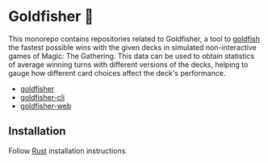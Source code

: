 # Goldfisher 🎣

This monorepo contains repositories related to Goldfisher, a tool to [goldfish](https://mtg.fandom.com/wiki/Goldfishing) the fastest possible wins with the given decks in simulated non-interactive games of Magic: The Gathering. This data can be used to obtain statistics of average winning turns with different versions of the decks, helping to gauge how different card choices affect the deck's performance.

- [goldfisher](https://github.com/Cadiac/goldfisher/goldfisher)
- [goldfisher-cli](https://github.com/Cadiac/goldfisher/goldfisher-cli)
- [goldfisher-web](https://github.com/Cadiac/goldfisher/goldfisher-web)

## Installation

Follow [Rust](https://www.rust-lang.org/en-US/install.html) installation instructions.
